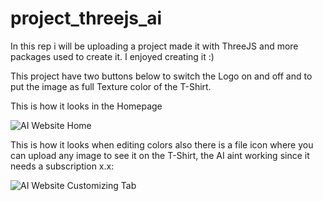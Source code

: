 # project_threejs_ai
In this rep i will be uploading a project made it with ThreeJS and more packages used to create it. I enjoyed creating it :)

This project have two buttons below to switch the Logo on and off and to put the image as full Texture color of the T-Shirt.

This is how it looks in the Homepage

![AI Website Home](https://github.com/Elswee13/project_threejs_ai/assets/77897104/37e79173-2291-4c47-ba49-3f46cf826041)


This is how it looks when editing colors also there is a file icon where you can upload any image to see it on the T-Shirt, the AI aint working since it needs a subscription x.x:


![AI Website Customizing Tab](https://github.com/Elswee13/project_threejs_ai/assets/77897104/6b568aba-e7c4-4372-9b93-d84a43a9bfa8)
